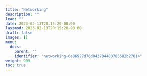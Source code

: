 ```yaml
---
title: "Networking"
description: ""
lead: ""
date: 2023-02-13T20:15:20-08:00
lastmod: 2023-02-13T20:15:20-08:00
draft: false
images: []
menu:
  docs:
    parent: ""
    identifier: "networking-6e86927d76d043704483785582b27814"
weight: 999
toc: true
---
```

